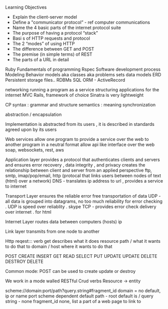 Learning Objectives


  * Explain the client-server model
  * Define a "communicator protocol” - ref computer communications
  * Name the 4 basic parts of the internet protocol suite
  * The purpose of having a protocol “stack”
  * Basi s of HTTP requests and protocol
  * The 2 “modes” of using HTTP
  * The difference between GET and POST
  * The premise (in simple terms) of REST
  * The parts of a URL in detail

Ruby
Fundamentals of programming 
Rspec
Software development process 
Modeling
Behavior models aka classes
aka problems sets
data models ERD
Persistent storage
files.. RDBMs SQL
ORM - ActiveRecord

networking
running a program as a service
structuring applications for the internet MVC
Rails, framework of choice 
Sinatra is very lightweight 

CP
syntax : grammar and structure
semantics : meaning
synchronization 

abstraction / encapsulation 

Implementation is abstracted from its users , it is described in standards agreed upon by its users

Web services
allow one program to provide a service over the web to another program in a neutral format
allow api like interface over the web
soap, websockets, rest, aws

Application layer
provides a protocol that authenticates clients and servers and ensures error recovery , data integrity , and privacy 
creates the relationship between client and server from an applied perspective 
ftp, smtp, imap/pop/email, http (protocal that links users between nodes of text (html) over a network)
DNS - translates ip address to url , provides a service to internet 

Transport Layer
ensures the reliable error free transportation of data
UDP - all data is grouped into datagrams, no too much reliability for error checking . UDP is speed over reliablity . skype
TCP - provides error check delivery over internet . for html


Internet Layer
routes data between computers (hosts)
ip

Link layer
transmits from one node to another 

Http reqest:::
verb get describes what it does
resource path / what it wants to do that to
domain / host where it wants to do that 

POST     CREATE     INSERT
GET       READ        SELECT
PUT       UPDATE    UPDATE
DELETE  DESTROY  DELETE 

Common mode:
POST can be used to create update or destroy

We work in a mode walled RESTful
Crud verbs 
Resource -> entity

scheme://domain:port/path?query.string#fragment_id
domain = no default, ip or name
port scheme dependent default
path - root default is / 
query string - none
fragment_id none, list a part of a web page to link to 















